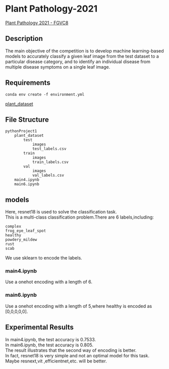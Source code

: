 # Plant Pathology-2021
[Plant Pathology 2021 - FGVC8](https://www.kaggle.com/competitions/plant-pathology-2021-fgvc8/overview/description)
## Description
The main objective of the competition is to develop machine learning-based models to accurately classify a given leaf image from the test dataset to a particular disease category, and to identify an individual disease from multiple disease symptoms on a single leaf image.
## Requirements
```
conda env create -f environment.yml
```
[plant_dataset](https://pan.baidu.com/s/1VW0tQrboEhKtaURbcSJUvQ?pwd=px6v )
## File Structure
```
pythonProject1
    plant_dataset
        test
            images
            test_labels.csv
        train
            images
            train_labels.csv
        val
            images
            val_labels.csv
    main4.ipynb
    main6.ipynb
```
## models
Here, resnet18 is used to solve the classification task.    
This is a multi-class classification problem.There are 6 labels,including:
```
complex
frog_eye_leaf_spot
healthy
powdery_mildew
rust
scab
```
We use sklearn to encode the labels.
### main4.ipynb
Use a onehot encoding with a length of 6.
### main6.ipynb
Use a onehot encoding with a length of 5,where healthy is encoded as [0,0,0,0,0].
## Experimental Results
In main4.ipynb, the test accuracy is 0.7533.    
In main6.ipynb, the test accuracy is 0.805.     
The result illustrates that the second way of encoding is better.  
In fact, resnet18 is very simple and not an optimal model for this task.    
Maybe resnext,vit ,efficientnet,etc. will be better.


